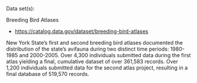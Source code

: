 Data set(s):

Breeding Bird Atlases
- https://catalog.data.gov/dataset/breeding-bird-atlases

New York State’s first and second breeding bird atlases documented the distribution of the state’s avifauna during two distinct time periods: 1980-1985 and 2000-2005. Over 4,300 individuals submitted data during the first atlas yielding a final, cumulative dataset of over 361,583 records. Over 1,200 individuals submitted data for the second atlas project, resulting in a final database of 519,570 records.



